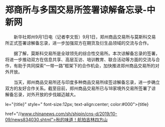 # 郑商所与多国交易所签署谅解备忘录-中新网

　　新华社郑州9月1日电（记者李文哲）9月1日，郑州商品交易所与莫斯科交易所正式签署谅解备忘录，进一步加强双方在期货及衍生品领域的交流与合作。

　　据了解，莫斯科交易所是全球领先的综合性交易所。本次谅解备忘录的签署，将进一步推动双方在信息共享、高层互访、培训教育、联合活动等方面的交流与合作，有助于共同探索“一带一路”框架下的合作机会，加快推进郑州商品交易所的对外开放。

　　当天，郑州商品交易所还与印度多种商品交易所续签谅解备忘录，进一步确立双方的友好合作关系。截至目前，郑州商品交易所已与18家境外交易所签署了谅解备忘录，对外开放的步伐越迈越大。

le="{title}" style=" font-size:12px; text-align:center; color:#000">{title}

href="//www.chinanews.com/sh/shipin/cns-d/2019/10-09/news834030.shtml">秋的味道！航拍吉林四方山
